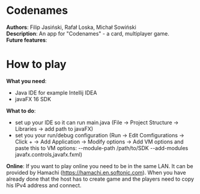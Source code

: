 # Codenames
**Authors**: Filip Jasiński, Rafał Loska, Michał Sowiński\
**Description**: An app for "Codenames" - a card, multiplayer game.\
**Future features**:

# How to play
**What you need**:
- Java IDE for example Intellij IDEA
- javaFX 16 SDK 

**What to do**:
- set up your IDE so it can run main.java (File -> Project Structure -> Libraries -> add path to javaFX)
- set you your run/debug configuration (Run -> Edit Comfigurations -> Click + -> Add Application -> Modify options -> Add VM options
and paste this to VM options: --module-path /path/to/SDK --add-modules javafx.controls,javafx.fxml)

**Online**:
If you want to play online you need to be in the same LAN. It can be provided by Hamachi (https://hamachi.en.softonic.com).
When you have already done that the host has to create game and the players need to copy his IPv4 address and connect.
